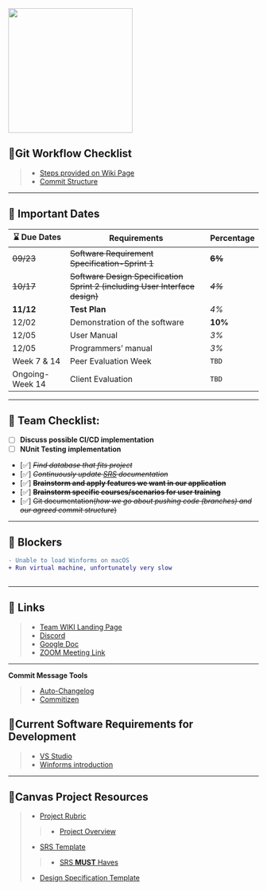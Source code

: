 <img src="https://octodex.github.com/images/stormtroopocat.jpg" width="250">


## 🤚Git Workflow Checklist

> + [Steps provided on Wiki Page](https://github.com/Project-PICK/Project-PICK/wiki/Git-Commit-Workflow)
> + [Commit Structure](https://github.com/Project-PICK/Project-PICK/wiki/Git-Commit-Structure)
***

## 🏁 Important Dates

| 	⌛ Due Dates | Requirements | Percentage |
| ------ | ----------- |-------- |
| ~~09/23~~   | ~~Software Requirement Specification-Sprint 1~~ |~~**6%**~~ |
| ~~10/17~~ | ~~Software Design Specification Sprint 2 (including User Interface design)~~ |~~*4%*~~ |
| **11/12**    | **Test Plan** |*4%* |
| 12/02    | Demonstration of the software  |**10%**|
| 12/05    | User Manual |*3%* |
| 12/05    | Programmers’ manual |*3%* |
| Week 7 & 14| Peer Evaluation Week |`TBD`|
| Ongoing- Week 14 | Client Evaluation  |`TBD`|
***



## 📑 Team Checklist:
- [ ] **Discuss possible CI/CD implementation**
- [ ] **NUnit Testing implementation**
- [✅] ~~*Find database that fits project*~~
- [✅] ~~*Continuously update [SRS](https://docs.google.com/document/d/1lbW62LPh84QcCzgn3-WpvVLJhuLZc-Fj-svnL28oMaM/edit) documentation*~~
- [✅] ~~**Brainstorm and apply features we want in our application**~~
- [✅] ~~**Brainstorm specific courses/scenarios for user training**~~
- [✅] ~~Git documentation(*how we go about pushing code (branches) and our agreed commit structure*)~~

***
## 🚦 Blockers
 
```diff
- Unable to load Winforms on macOS
+ Run virtual machine, unfortunately very slow
  
```
***

## 🔖 Links
>  + [Team WIKI Landing Page](https://github.com/Project-PICK/Project-PICK/wiki)
>  + [Discord](https://discord.gg/NJmaeD)
>  + [Google Doc](https://docs.google.com/document/d/1lbW62LPh84QcCzgn3-WpvVLJhuLZc-Fj-svnL28oMaM/edit)
>  + [ZOOM Meeting Link](https://humboldtstate.zoom.us/j/7200172984)
***
 **Commit Message Tools**
>  - [Auto-Changelog](https://www.npmjs.com/package/auto-changelog)
>  - [Commitizen](https://www.npmjs.com/package/commitizen)



## 🗿Current Software Requirements for Development
> + [VS Studio](https://visualstudio.microsoft.com/)
> + [Winforms introduction](https://www.youtube.com/watch?v=Oxg6ciIcO3U)
***

## 🧞Canvas Project Resources

> + [Project Rubric](https://canvas.humboldt.edu/courses/46023/files/2190442?module_item_id=822639)
>> + [Project Overview](https://canvas.humboldt.edu/courses/46023/pages/project-overview?module_item_id=740402)
> + [SRS Template](https://canvas.humboldt.edu/courses/46023/files/2042318?module_item_id=740405)
>> + [SRS **MUST** Haves](https://canvas.humboldt.edu/courses/46023/pages/srs-must-haves?module_item_id=740406)
> + [Design Specification Template](http://www.cs.iit.edu/~oaldawud/CS487/project/software_design_specification.htm)

